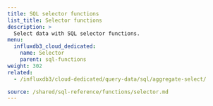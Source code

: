 ```yaml
---
title: SQL selector functions
list_title: Selector functions
description: >
  Select data with SQL selector functions.
menu:
  influxdb3_cloud_dedicated:
    name: Selector
    parent: sql-functions
weight: 302
related:
  - /influxdb3/cloud-dedicated/query-data/sql/aggregate-select/

source: /shared/sql-reference/functions/selector.md
---
```


<!-- 
// SOURCE content/shared/sql-reference/functions/selector.md
-->

